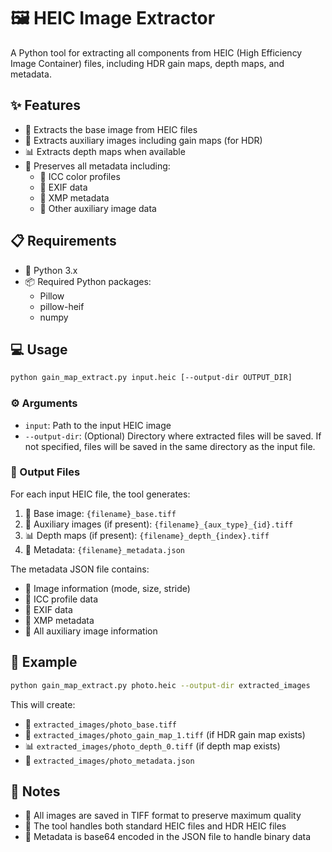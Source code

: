 # 🖼️ HEIC Image Extractor

A Python tool for extracting all components from HEIC (High Efficiency Image Container) files, including HDR gain maps, depth maps, and metadata.

## ✨ Features

- 📸 Extracts the base image from HEIC files
- 🎨 Extracts auxiliary images including gain maps (for HDR)
- 📊 Extracts depth maps when available
- 📝 Preserves all metadata including:
  - 🎨 ICC color profiles
  - 📸 EXIF data
  - 📄 XMP metadata
  - 🔄 Other auxiliary image data

## 📋 Requirements

- 🐍 Python 3.x
- 📦 Required Python packages:
  - Pillow
  - pillow-heif
  - numpy

## 💻 Usage

```bash
python gain_map_extract.py input.heic [--output-dir OUTPUT_DIR]
```

### ⚙️ Arguments

- `input`: Path to the input HEIC image
- `--output-dir`: (Optional) Directory where extracted files will be saved. If not specified, files will be saved in the same directory as the input file.

### 📁 Output Files

For each input HEIC file, the tool generates:

1. 📸 Base image: `{filename}_base.tiff`
2. 🎨 Auxiliary images (if present): `{filename}_{aux_type}_{id}.tiff`
3. 📊 Depth maps (if present): `{filename}_depth_{index}.tiff`
4. 📄 Metadata: `{filename}_metadata.json`

The metadata JSON file contains:
- 📐 Image information (mode, size, stride)
- 🎨 ICC profile data
- 📸 EXIF data
- 📄 XMP metadata
- 🔄 All auxiliary image information

## 🚀 Example

```bash
python gain_map_extract.py photo.heic --output-dir extracted_images
```

This will create:
- 📸 `extracted_images/photo_base.tiff`
- 🎨 `extracted_images/photo_gain_map_1.tiff` (if HDR gain map exists)
- 📊 `extracted_images/photo_depth_0.tiff` (if depth map exists)
- 📄 `extracted_images/photo_metadata.json`

## 📝 Notes

- 🎯 All images are saved in TIFF format to preserve maximum quality
- 🔄 The tool handles both standard HEIC files and HDR HEIC files
- 🔐 Metadata is base64 encoded in the JSON file to handle binary data
